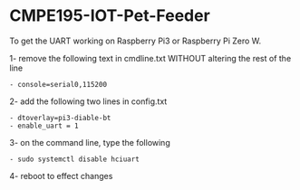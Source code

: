 # CMPE195-IOT-Pet-Feeder

To get the UART working on Raspberry Pi3 or Raspberry Pi Zero W.

1- remove the following text in cmdline.txt WITHOUT altering the rest of the line

    - console=serial0,115200

2- add the following two lines in config.txt

    - dtoverlay=pi3-diable-bt
    - enable_uart = 1

3- on the command line, type the following

    - sudo systemctl disable hciuart

4- reboot to effect changes
